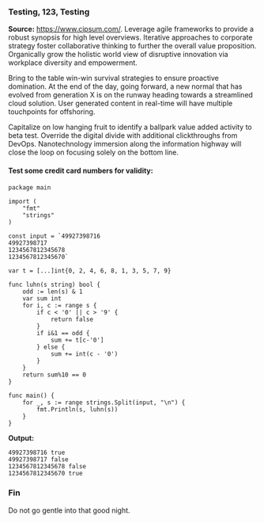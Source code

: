 ### Testing, 123, Testing

**Source:** https://www.cipsum.com/. Leverage agile frameworks to provide a robust synopsis for high level overviews. Iterative approaches to corporate strategy foster collaborative thinking to further the overall value proposition. Organically grow the holistic world view of disruptive innovation via workplace diversity and empowerment.

Bring to the table win-win survival strategies to ensure proactive domination. At the end of the day, going forward, a new normal that has evolved from generation X is on the runway heading towards a streamlined cloud solution. User generated content in real-time will have multiple touchpoints for offshoring.

Capitalize on low hanging fruit to identify a ballpark value added activity to beta test. Override the digital divide with additional clickthroughs from DevOps. Nanotechnology immersion along the information highway will close the loop on focusing solely on the bottom line.

#### Test some credit card numbers for validity: 

```golang
package main
 
import (
    "fmt"
    "strings"
)
 
const input = `49927398716
49927398717
1234567812345678
1234567812345670`
 
var t = [...]int{0, 2, 4, 6, 8, 1, 3, 5, 7, 9}
 
func luhn(s string) bool {
    odd := len(s) & 1
    var sum int
    for i, c := range s {
        if c < '0' || c > '9' {
            return false
        }
        if i&1 == odd {
            sum += t[c-'0']
        } else {
            sum += int(c - '0')
        }
    }
    return sum%10 == 0
}
 
func main() {
    for _, s := range strings.Split(input, "\n") {
        fmt.Println(s, luhn(s))
    }
}
```

**Output:**

```
49927398716 true
49927398717 false
1234567812345678 false
1234567812345670 true
```

### Fin

Do not go gentle into that good night.
